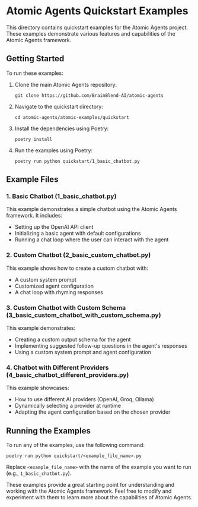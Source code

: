 # Atomic Agents Quickstart Examples

This directory contains quickstart examples for the Atomic Agents project. These examples demonstrate various features and capabilities of the Atomic Agents framework.

## Getting Started

To run these examples:

1. Clone the main Atomic Agents repository:
   ```
   git clone https://github.com/BrainBlend-AI/atomic-agents
   ```

2. Navigate to the quickstart directory:
   ```
   cd atomic-agents/atomic-examples/quickstart
   ```

3. Install the dependencies using Poetry:
   ```
   poetry install
   ```

4. Run the examples using Poetry:
   ```
   poetry run python quickstart/1_basic_chatbot.py
   ```

## Example Files

### 1. Basic Chatbot (1_basic_chatbot.py)

This example demonstrates a simple chatbot using the Atomic Agents framework. It includes:
- Setting up the OpenAI API client
- Initializing a basic agent with default configurations
- Running a chat loop where the user can interact with the agent

### 2. Custom Chatbot (2_basic_custom_chatbot.py)

This example shows how to create a custom chatbot with:
- A custom system prompt
- Customized agent configuration
- A chat loop with rhyming responses

### 3. Custom Chatbot with Custom Schema (3_basic_custom_chatbot_with_custom_schema.py)

This example demonstrates:
- Creating a custom output schema for the agent
- Implementing suggested follow-up questions in the agent's responses
- Using a custom system prompt and agent configuration

### 4. Chatbot with Different Providers (4_basic_chatbot_different_providers.py)

This example showcases:
- How to use different AI providers (OpenAI, Groq, Ollama)
- Dynamically selecting a provider at runtime
- Adapting the agent configuration based on the chosen provider

## Running the Examples

To run any of the examples, use the following command:

```
poetry run python quickstart/<example_file_name>.py
```

Replace `<example_file_name>` with the name of the example you want to run (e.g., `1_basic_chatbot.py`).

These examples provide a great starting point for understanding and working with the Atomic Agents framework. Feel free to modify and experiment with them to learn more about the capabilities of Atomic Agents.
